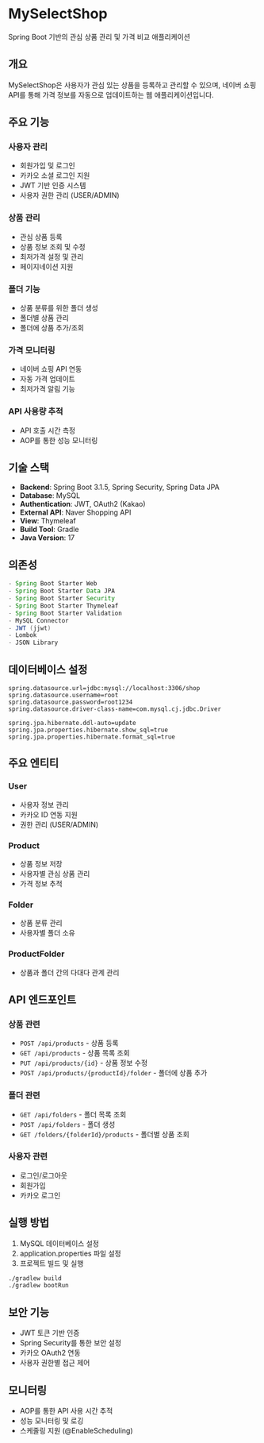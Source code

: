 # MySelectShop

Spring Boot 기반의 관심 상품 관리 및 가격 비교 애플리케이션

## 개요

MySelectShop은 사용자가 관심 있는 상품을 등록하고 관리할 수 있으며, 네이버 쇼핑 API를 통해 가격 정보를 자동으로 업데이트하는 웹 애플리케이션입니다.

## 주요 기능

### 사용자 관리
- 회원가입 및 로그인
- 카카오 소셜 로그인 지원
- JWT 기반 인증 시스템
- 사용자 권한 관리 (USER/ADMIN)

### 상품 관리
- 관심 상품 등록
- 상품 정보 조회 및 수정
- 최저가격 설정 및 관리
- 페이지네이션 지원

### 폴더 기능
- 상품 분류를 위한 폴더 생성
- 폴더별 상품 관리
- 폴더에 상품 추가/조회

### 가격 모니터링
- 네이버 쇼핑 API 연동
- 자동 가격 업데이트
- 최저가격 알림 기능

### API 사용량 추적
- API 호출 시간 측정
- AOP를 통한 성능 모니터링

## 기술 스택

- **Backend**: Spring Boot 3.1.5, Spring Security, Spring Data JPA
- **Database**: MySQL
- **Authentication**: JWT, OAuth2 (Kakao)
- **External API**: Naver Shopping API
- **View**: Thymeleaf
- **Build Tool**: Gradle
- **Java Version**: 17

## 의존성

```gradle
- Spring Boot Starter Web
- Spring Boot Starter Data JPA
- Spring Boot Starter Security
- Spring Boot Starter Thymeleaf
- Spring Boot Starter Validation
- MySQL Connector
- JWT (jjwt)
- Lombok
- JSON Library
```

## 데이터베이스 설정

```properties
spring.datasource.url=jdbc:mysql://localhost:3306/shop
spring.datasource.username=root
spring.datasource.password=root1234
spring.datasource.driver-class-name=com.mysql.cj.jdbc.Driver

spring.jpa.hibernate.ddl-auto=update
spring.jpa.properties.hibernate.show_sql=true
spring.jpa.properties.hibernate.format_sql=true
```

## 주요 엔티티

### User
- 사용자 정보 관리
- 카카오 ID 연동 지원
- 권한 관리 (USER/ADMIN)

### Product
- 상품 정보 저장
- 사용자별 관심 상품 관리
- 가격 정보 추적

### Folder
- 상품 분류 관리
- 사용자별 폴더 소유

### ProductFolder
- 상품과 폴더 간의 다대다 관계 관리

## API 엔드포인트

### 상품 관련
- `POST /api/products` - 상품 등록
- `GET /api/products` - 상품 목록 조회
- `PUT /api/products/{id}` - 상품 정보 수정
- `POST /api/products/{productId}/folder` - 폴더에 상품 추가

### 폴더 관련
- `GET /api/folders` - 폴더 목록 조회
- `POST /api/folders` - 폴더 생성
- `GET /folders/{folderId}/products` - 폴더별 상품 조회

### 사용자 관련
- 로그인/로그아웃
- 회원가입
- 카카오 로그인

## 실행 방법

1. MySQL 데이터베이스 설정
2. application.properties 파일 설정
3. 프로젝트 빌드 및 실행

```bash
./gradlew build
./gradlew bootRun
```

## 보안 기능

- JWT 토큰 기반 인증
- Spring Security를 통한 보안 설정
- 카카오 OAuth2 연동
- 사용자 권한별 접근 제어

## 모니터링

- AOP를 통한 API 사용 시간 추적
- 성능 모니터링 및 로깅
- 스케줄링 지원 (@EnableScheduling)